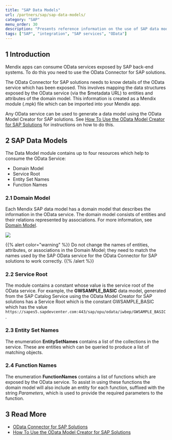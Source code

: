 ```yaml
---
title: "SAP Data Models"
url: /partners/sap/sap-data-models/
category: "SAP"
menu_order: 30
description: "Presents reference information on the use of SAP data models."
tags: ["SAP", "integration", "SAP services", "OData"]
---
```


## 1 Introduction

Mendix apps can consume OData services exposed by SAP back-end systems. To do this you need to use the OData Connector for SAP solutions.

The OData Connector for SAP solutions needs to know details of the OData service which has been exposed. This involves mapping the data structures exposed by the OData service (via the $metadata URL) to entities and attributes of the domain model. This information is created as a Mendix module (.mpk) file which can be imported into your Mendix app.

Any OData service can be used to generate a data model using the OData Model Creator for SAP solutions. See [How To Use the OData Model Creator for SAP Solutions](/partners/sap/use-sap-odata-model-creator/) for instructions on how to do this.

## 2 SAP Data Models

The Data Model module contains up to four resources which help to consume the OData Service:

* Domain Model
* Service Root
* Entity Set Names
* Function Names

### 2.1 Domain Model

Each Mendix SAP data model has a domain model that describes the information in the OData service. The domain model consists of entities and their relations represented by associations. For more information, see [Domain Model](/refguide/domain-model/).

![](/attachments/partners/sap/sap-data-models/sap-service-example.png)

{{% alert color="warning" %}}
Do not change the names of entities, attributes, or associations in the Domain Model; they need to match the names used by the SAP OData service for the OData Connector for SAP solutions to work correctly.
{{% /alert %}}

### 2.2 Service Root

The module contains a constant whose value is the service root of the OData service. For example, the **GWSAMPLE_BASIC** data model, generated from the SAP Catalog Service using the OData Model Creator for SAP solutions has a Service Root which is the constant GWSAMPLE_BASIC which has the value `https://sapes5.sapdevcenter.com:443/sap/opu/odata/iwbep/GWSAMPLE_BASIC`.

### 2.3 Entity Set Names

The enumeration **EntitySetNames** contains a list of the collections in the service. These are entities which can be queried to produce a list of matching objects.

### 2.4 Function Names

The enumeration **FunctionNames** contains a list of functions which are exposed by the OData service. To assist in using these functions the domain model will also include an entity for each function, suffixed with the string *Parameters*, which is used to provide the required parameters to the function.

## 3 Read More

* [OData Connector for SAP Solutions](/partners/sap/sap-odata-connector/)
* [How To Use the OData Model Creator for SAP Solutions](/partners/sap/use-sap-odata-model-creator/)
